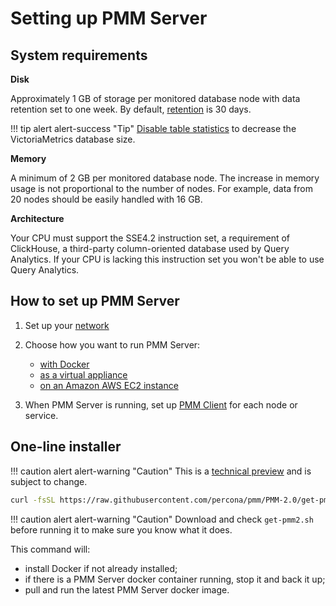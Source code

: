 # Setting up PMM Server

## System requirements

**Disk**

Approximately 1 GB of storage per monitored database node with data retention set to one week. By default, [retention](../../how-to/configure.md#data-retention) is 30 days.

!!! tip alert alert-success "Tip"
    [Disable table statistics](../../how-to/optimize.md) to decrease the VictoriaMetrics database size.

**Memory**

A minimum of 2 GB per monitored database node. The increase in memory usage is not proportional to the number of nodes. For example, data from 20 nodes should be easily handled with 16 GB.

**Architecture**

Your CPU must support the SSE4.2 instruction set, a requirement of ClickHouse, a third-party column-oriented database used by Query Analytics. If your CPU is lacking this instruction set you won't be able to use Query Analytics.

## How to set up PMM Server

1. Set up your [network](network.md)

2. Choose how you want to run PMM Server:

    - [with Docker](docker.md)
    - [as a virtual appliance](virtual-appliance.md)
    - [on an Amazon AWS EC2 instance](aws.md)

3. When PMM Server is running, set up [PMM Client](../client/index.md) for each node or service.

## One-line installer

!!! caution alert alert-warning "Caution"
    This is a [technical preview] and is subject to change.

```sh
curl -fsSL https://raw.githubusercontent.com/percona/pmm/PMM-2.0/get-pmm.sh -o get-pmm2.sh ; chmod +x get-pmm2.sh ; ./get-pmm2.sh
```

!!! caution alert alert-warning "Caution"
    Download and check `get-pmm2.sh` before running it to make sure you know what it does.

This command will:

- install Docker if not already installed;
- if there is a PMM Server docker container running, stop it and back it up;
- pull and run the latest PMM Server docker image.

[technical preview]: ../../details/glossary.md#technical-preview